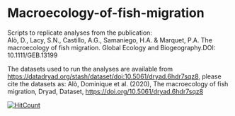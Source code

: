 # Macroecology-of-fish-migration
Scripts to replicate analyses from the publication:  
Alò, D., Lacy, S.N., Castillo, A.G., Samaniego, H.A. & Marquet, P.A. The macroecology of fish migration. Global Ecology and Biogeography.DOI: 10.1111/GEB.13199

The datasets used to run the analyses are available from https://datadryad.org/stash/dataset/doi:10.5061/dryad.6hdr7sqz8, please cite the datasets as:
Alò, Dominique et al. (2020), The macroecology of fish migration, Dryad, Dataset, https://doi.org/10.5061/dryad.6hdr7sqz8

[![HitCount](http://hits.dwyl.com/DominiqueAlo/Macroecology-of-fish-migration.svg)](http://hits.dwyl.com/DominiqueAlo/Macroecology-of-fish-migration)
